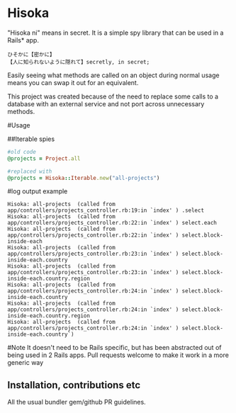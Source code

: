 # Hisoka

"Hisoka ni" means in secret. It is a simple spy library that can be used
in a Rails* app.

```
ひそかに【密かに】
【人に知られないように隠れて】secretly, in secret;
```

Easily seeing what methods are called on an object
during normal usage means you can swap it out for an equivalent.

This project was created because of the need to replace some
calls to a database with an external service and not port across
unnecessary methods.

#Usage

##Iterable spies
```ruby
#old code
@projects = Project.all

#replaced with
@projects = Hisoka::Iterable.new("all-projects")
```

#log output example

```log
Hisoka: all-projects  (called from app/controllers/projects_controller.rb:19:in `index' ) .select
Hisoka: all-projects  (called from app/controllers/projects_controller.rb:22:in `index' ) select.each
Hisoka: all-projects  (called from app/controllers/projects_controller.rb:22:in `index' ) select.block-inside-each
Hisoka: all-projects  (called from app/controllers/projects_controller.rb:23:in `index' ) select.block-inside-each.country
Hisoka: all-projects  (called from app/controllers/projects_controller.rb:23:in `index' ) select.block-inside-each.country.region
Hisoka: all-projects  (called from app/controllers/projects_controller.rb:24:in `index' ) select.block-inside-each.country
Hisoka: all-projects  (called from app/controllers/projects_controller.rb:24:in `index' ) select.block-inside-each.country.region
Hisoka: all-projects  (called from app/controllers/projects_controller.rb:24:in `index' ) select.block-inside-each.country`)
```

#Note
It doesn't need to be Rails specific, but has been abstracted out of
being used in 2 Rails apps. Pull requests welcome to make it work
in a more generic way

## Installation, contributions etc
All the usual bundler gem/github PR guidelines.

